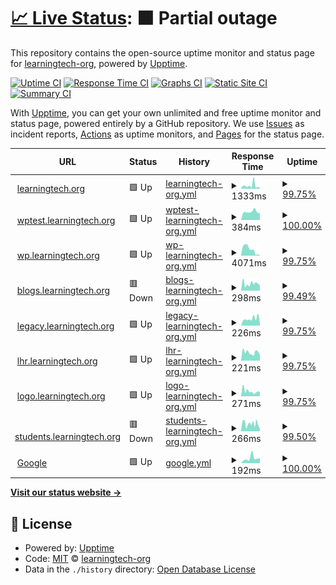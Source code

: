 # [📈 Live Status](https://learningtech-org.github.io/upptime): <!--live status--> **🟧 Partial outage**

This repository contains the open-source uptime monitor and status page for [learningtech-org](https://learningtech-org.github.io/upptime), powered by [Upptime](https://github.com/upptime/upptime).

[![Uptime CI](https://github.com/learningtech-org/upptime/workflows/Uptime%20CI/badge.svg)](https://github.com/learningtech-org/upptime/actions?query=workflow%3A%22Uptime+CI%22)
[![Response Time CI](https://github.com/learningtech-org/upptime/workflows/Response%20Time%20CI/badge.svg)](https://github.com/learningtech-org/upptime/actions?query=workflow%3A%22Response+Time+CI%22)
[![Graphs CI](https://github.com/learningtech-org/upptime/workflows/Graphs%20CI/badge.svg)](https://github.com/learningtech-org/upptime/actions?query=workflow%3A%22Graphs+CI%22)
[![Static Site CI](https://github.com/learningtech-org/upptime/workflows/Static%20Site%20CI/badge.svg)](https://github.com/learningtech-org/upptime/actions?query=workflow%3A%22Static+Site+CI%22)
[![Summary CI](https://github.com/learningtech-org/upptime/workflows/Summary%20CI/badge.svg)](https://github.com/learningtech-org/upptime/actions?query=workflow%3A%22Summary+CI%22)

With [Upptime](https://upptime.js.org), you can get your own unlimited and free uptime monitor and status page, powered entirely by a GitHub repository. We use [Issues](https://github.com/learningtech-org/upptime/issues) as incident reports, [Actions](https://github.com/learningtech-org/upptime/actions) as uptime monitors, and [Pages](https://learningtech-org.github.io/upptime) for the status page.

<!--start: status pages-->
<!-- This summary is generated by Upptime (https://github.com/upptime/upptime) -->
<!-- Do not edit this manually, your changes will be overwritten -->
<!-- prettier-ignore -->
| URL | Status | History | Response Time | Uptime |
| --- | ------ | ------- | ------------- | ------ |
| <img alt="" src="https://icons.duckduckgo.com/ip3/learningtech.org.ico" height="13"> [learningtech.org](https://learningtech.org) | 🟩 Up | [learningtech-org.yml](https://github.com/learningtech-org/upptime/commits/HEAD/history/learningtech-org.yml) | <details><summary><img alt="Response time graph" src="./graphs/learningtech-org/response-time-week.png" height="20"> 1333ms</summary><br><a href="https://learningtech-org.github.io/upptime/history/learningtech-org"><img alt="Response time 440" src="https://img.shields.io/endpoint?url=https%3A%2F%2Fraw.githubusercontent.com%2Flearningtech-org%2Fupptime%2FHEAD%2Fapi%2Flearningtech-org%2Fresponse-time.json"></a><br><a href="https://learningtech-org.github.io/upptime/history/learningtech-org"><img alt="24-hour response time 289" src="https://img.shields.io/endpoint?url=https%3A%2F%2Fraw.githubusercontent.com%2Flearningtech-org%2Fupptime%2FHEAD%2Fapi%2Flearningtech-org%2Fresponse-time-day.json"></a><br><a href="https://learningtech-org.github.io/upptime/history/learningtech-org"><img alt="7-day response time 1333" src="https://img.shields.io/endpoint?url=https%3A%2F%2Fraw.githubusercontent.com%2Flearningtech-org%2Fupptime%2FHEAD%2Fapi%2Flearningtech-org%2Fresponse-time-week.json"></a><br><a href="https://learningtech-org.github.io/upptime/history/learningtech-org"><img alt="30-day response time 678" src="https://img.shields.io/endpoint?url=https%3A%2F%2Fraw.githubusercontent.com%2Flearningtech-org%2Fupptime%2FHEAD%2Fapi%2Flearningtech-org%2Fresponse-time-month.json"></a><br><a href="https://learningtech-org.github.io/upptime/history/learningtech-org"><img alt="1-year response time 440" src="https://img.shields.io/endpoint?url=https%3A%2F%2Fraw.githubusercontent.com%2Flearningtech-org%2Fupptime%2FHEAD%2Fapi%2Flearningtech-org%2Fresponse-time-year.json"></a></details> | <details><summary><a href="https://learningtech-org.github.io/upptime/history/learningtech-org">99.75%</a></summary><a href="https://learningtech-org.github.io/upptime/history/learningtech-org"><img alt="All-time uptime 99.81%" src="https://img.shields.io/endpoint?url=https%3A%2F%2Fraw.githubusercontent.com%2Flearningtech-org%2Fupptime%2FHEAD%2Fapi%2Flearningtech-org%2Fuptime.json"></a><br><a href="https://learningtech-org.github.io/upptime/history/learningtech-org"><img alt="24-hour uptime 100.00%" src="https://img.shields.io/endpoint?url=https%3A%2F%2Fraw.githubusercontent.com%2Flearningtech-org%2Fupptime%2FHEAD%2Fapi%2Flearningtech-org%2Fuptime-day.json"></a><br><a href="https://learningtech-org.github.io/upptime/history/learningtech-org"><img alt="7-day uptime 99.75%" src="https://img.shields.io/endpoint?url=https%3A%2F%2Fraw.githubusercontent.com%2Flearningtech-org%2Fupptime%2FHEAD%2Fapi%2Flearningtech-org%2Fuptime-week.json"></a><br><a href="https://learningtech-org.github.io/upptime/history/learningtech-org"><img alt="30-day uptime 99.78%" src="https://img.shields.io/endpoint?url=https%3A%2F%2Fraw.githubusercontent.com%2Flearningtech-org%2Fupptime%2FHEAD%2Fapi%2Flearningtech-org%2Fuptime-month.json"></a><br><a href="https://learningtech-org.github.io/upptime/history/learningtech-org"><img alt="1-year uptime 99.81%" src="https://img.shields.io/endpoint?url=https%3A%2F%2Fraw.githubusercontent.com%2Flearningtech-org%2Fupptime%2FHEAD%2Fapi%2Flearningtech-org%2Fuptime-year.json"></a></details>
| <img alt="" src="https://icons.duckduckgo.com/ip3/wptest.learningtech.org.ico" height="13"> [wptest.learningtech.org](https://wptest.learningtech.org) | 🟩 Up | [wptest-learningtech-org.yml](https://github.com/learningtech-org/upptime/commits/HEAD/history/wptest-learningtech-org.yml) | <details><summary><img alt="Response time graph" src="./graphs/wptest-learningtech-org/response-time-week.png" height="20"> 384ms</summary><br><a href="https://learningtech-org.github.io/upptime/history/wptest-learningtech-org"><img alt="Response time 419" src="https://img.shields.io/endpoint?url=https%3A%2F%2Fraw.githubusercontent.com%2Flearningtech-org%2Fupptime%2FHEAD%2Fapi%2Fwptest-learningtech-org%2Fresponse-time.json"></a><br><a href="https://learningtech-org.github.io/upptime/history/wptest-learningtech-org"><img alt="24-hour response time 316" src="https://img.shields.io/endpoint?url=https%3A%2F%2Fraw.githubusercontent.com%2Flearningtech-org%2Fupptime%2FHEAD%2Fapi%2Fwptest-learningtech-org%2Fresponse-time-day.json"></a><br><a href="https://learningtech-org.github.io/upptime/history/wptest-learningtech-org"><img alt="7-day response time 384" src="https://img.shields.io/endpoint?url=https%3A%2F%2Fraw.githubusercontent.com%2Flearningtech-org%2Fupptime%2FHEAD%2Fapi%2Fwptest-learningtech-org%2Fresponse-time-week.json"></a><br><a href="https://learningtech-org.github.io/upptime/history/wptest-learningtech-org"><img alt="30-day response time 419" src="https://img.shields.io/endpoint?url=https%3A%2F%2Fraw.githubusercontent.com%2Flearningtech-org%2Fupptime%2FHEAD%2Fapi%2Fwptest-learningtech-org%2Fresponse-time-month.json"></a><br><a href="https://learningtech-org.github.io/upptime/history/wptest-learningtech-org"><img alt="1-year response time 419" src="https://img.shields.io/endpoint?url=https%3A%2F%2Fraw.githubusercontent.com%2Flearningtech-org%2Fupptime%2FHEAD%2Fapi%2Fwptest-learningtech-org%2Fresponse-time-year.json"></a></details> | <details><summary><a href="https://learningtech-org.github.io/upptime/history/wptest-learningtech-org">100.00%</a></summary><a href="https://learningtech-org.github.io/upptime/history/wptest-learningtech-org"><img alt="All-time uptime 97.98%" src="https://img.shields.io/endpoint?url=https%3A%2F%2Fraw.githubusercontent.com%2Flearningtech-org%2Fupptime%2FHEAD%2Fapi%2Fwptest-learningtech-org%2Fuptime.json"></a><br><a href="https://learningtech-org.github.io/upptime/history/wptest-learningtech-org"><img alt="24-hour uptime 100.00%" src="https://img.shields.io/endpoint?url=https%3A%2F%2Fraw.githubusercontent.com%2Flearningtech-org%2Fupptime%2FHEAD%2Fapi%2Fwptest-learningtech-org%2Fuptime-day.json"></a><br><a href="https://learningtech-org.github.io/upptime/history/wptest-learningtech-org"><img alt="7-day uptime 100.00%" src="https://img.shields.io/endpoint?url=https%3A%2F%2Fraw.githubusercontent.com%2Flearningtech-org%2Fupptime%2FHEAD%2Fapi%2Fwptest-learningtech-org%2Fuptime-week.json"></a><br><a href="https://learningtech-org.github.io/upptime/history/wptest-learningtech-org"><img alt="30-day uptime 97.98%" src="https://img.shields.io/endpoint?url=https%3A%2F%2Fraw.githubusercontent.com%2Flearningtech-org%2Fupptime%2FHEAD%2Fapi%2Fwptest-learningtech-org%2Fuptime-month.json"></a><br><a href="https://learningtech-org.github.io/upptime/history/wptest-learningtech-org"><img alt="1-year uptime 97.98%" src="https://img.shields.io/endpoint?url=https%3A%2F%2Fraw.githubusercontent.com%2Flearningtech-org%2Fupptime%2FHEAD%2Fapi%2Fwptest-learningtech-org%2Fuptime-year.json"></a></details>
| <img alt="" src="https://icons.duckduckgo.com/ip3/wp.learningtech.org.ico" height="13"> [wp.learningtech.org](https://wp.learningtech.org) | 🟩 Up | [wp-learningtech-org.yml](https://github.com/learningtech-org/upptime/commits/HEAD/history/wp-learningtech-org.yml) | <details><summary><img alt="Response time graph" src="./graphs/wp-learningtech-org/response-time-week.png" height="20"> 4071ms</summary><br><a href="https://learningtech-org.github.io/upptime/history/wp-learningtech-org"><img alt="Response time 994" src="https://img.shields.io/endpoint?url=https%3A%2F%2Fraw.githubusercontent.com%2Flearningtech-org%2Fupptime%2FHEAD%2Fapi%2Fwp-learningtech-org%2Fresponse-time.json"></a><br><a href="https://learningtech-org.github.io/upptime/history/wp-learningtech-org"><img alt="24-hour response time 111" src="https://img.shields.io/endpoint?url=https%3A%2F%2Fraw.githubusercontent.com%2Flearningtech-org%2Fupptime%2FHEAD%2Fapi%2Fwp-learningtech-org%2Fresponse-time-day.json"></a><br><a href="https://learningtech-org.github.io/upptime/history/wp-learningtech-org"><img alt="7-day response time 4071" src="https://img.shields.io/endpoint?url=https%3A%2F%2Fraw.githubusercontent.com%2Flearningtech-org%2Fupptime%2FHEAD%2Fapi%2Fwp-learningtech-org%2Fresponse-time-week.json"></a><br><a href="https://learningtech-org.github.io/upptime/history/wp-learningtech-org"><img alt="30-day response time 1418" src="https://img.shields.io/endpoint?url=https%3A%2F%2Fraw.githubusercontent.com%2Flearningtech-org%2Fupptime%2FHEAD%2Fapi%2Fwp-learningtech-org%2Fresponse-time-month.json"></a><br><a href="https://learningtech-org.github.io/upptime/history/wp-learningtech-org"><img alt="1-year response time 994" src="https://img.shields.io/endpoint?url=https%3A%2F%2Fraw.githubusercontent.com%2Flearningtech-org%2Fupptime%2FHEAD%2Fapi%2Fwp-learningtech-org%2Fresponse-time-year.json"></a></details> | <details><summary><a href="https://learningtech-org.github.io/upptime/history/wp-learningtech-org">99.75%</a></summary><a href="https://learningtech-org.github.io/upptime/history/wp-learningtech-org"><img alt="All-time uptime 99.81%" src="https://img.shields.io/endpoint?url=https%3A%2F%2Fraw.githubusercontent.com%2Flearningtech-org%2Fupptime%2FHEAD%2Fapi%2Fwp-learningtech-org%2Fuptime.json"></a><br><a href="https://learningtech-org.github.io/upptime/history/wp-learningtech-org"><img alt="24-hour uptime 100.00%" src="https://img.shields.io/endpoint?url=https%3A%2F%2Fraw.githubusercontent.com%2Flearningtech-org%2Fupptime%2FHEAD%2Fapi%2Fwp-learningtech-org%2Fuptime-day.json"></a><br><a href="https://learningtech-org.github.io/upptime/history/wp-learningtech-org"><img alt="7-day uptime 99.75%" src="https://img.shields.io/endpoint?url=https%3A%2F%2Fraw.githubusercontent.com%2Flearningtech-org%2Fupptime%2FHEAD%2Fapi%2Fwp-learningtech-org%2Fuptime-week.json"></a><br><a href="https://learningtech-org.github.io/upptime/history/wp-learningtech-org"><img alt="30-day uptime 99.78%" src="https://img.shields.io/endpoint?url=https%3A%2F%2Fraw.githubusercontent.com%2Flearningtech-org%2Fupptime%2FHEAD%2Fapi%2Fwp-learningtech-org%2Fuptime-month.json"></a><br><a href="https://learningtech-org.github.io/upptime/history/wp-learningtech-org"><img alt="1-year uptime 99.81%" src="https://img.shields.io/endpoint?url=https%3A%2F%2Fraw.githubusercontent.com%2Flearningtech-org%2Fupptime%2FHEAD%2Fapi%2Fwp-learningtech-org%2Fuptime-year.json"></a></details>
| <img alt="" src="https://icons.duckduckgo.com/ip3/blogs.learningtech.org.ico" height="13"> [blogs.learningtech.org](https://blogs.learningtech.org) | 🟥 Down | [blogs-learningtech-org.yml](https://github.com/learningtech-org/upptime/commits/HEAD/history/blogs-learningtech-org.yml) | <details><summary><img alt="Response time graph" src="./graphs/blogs-learningtech-org/response-time-week.png" height="20"> 298ms</summary><br><a href="https://learningtech-org.github.io/upptime/history/blogs-learningtech-org"><img alt="Response time 242" src="https://img.shields.io/endpoint?url=https%3A%2F%2Fraw.githubusercontent.com%2Flearningtech-org%2Fupptime%2FHEAD%2Fapi%2Fblogs-learningtech-org%2Fresponse-time.json"></a><br><a href="https://learningtech-org.github.io/upptime/history/blogs-learningtech-org"><img alt="24-hour response time 176" src="https://img.shields.io/endpoint?url=https%3A%2F%2Fraw.githubusercontent.com%2Flearningtech-org%2Fupptime%2FHEAD%2Fapi%2Fblogs-learningtech-org%2Fresponse-time-day.json"></a><br><a href="https://learningtech-org.github.io/upptime/history/blogs-learningtech-org"><img alt="7-day response time 298" src="https://img.shields.io/endpoint?url=https%3A%2F%2Fraw.githubusercontent.com%2Flearningtech-org%2Fupptime%2FHEAD%2Fapi%2Fblogs-learningtech-org%2Fresponse-time-week.json"></a><br><a href="https://learningtech-org.github.io/upptime/history/blogs-learningtech-org"><img alt="30-day response time 242" src="https://img.shields.io/endpoint?url=https%3A%2F%2Fraw.githubusercontent.com%2Flearningtech-org%2Fupptime%2FHEAD%2Fapi%2Fblogs-learningtech-org%2Fresponse-time-month.json"></a><br><a href="https://learningtech-org.github.io/upptime/history/blogs-learningtech-org"><img alt="1-year response time 242" src="https://img.shields.io/endpoint?url=https%3A%2F%2Fraw.githubusercontent.com%2Flearningtech-org%2Fupptime%2FHEAD%2Fapi%2Fblogs-learningtech-org%2Fresponse-time-year.json"></a></details> | <details><summary><a href="https://learningtech-org.github.io/upptime/history/blogs-learningtech-org">99.49%</a></summary><a href="https://learningtech-org.github.io/upptime/history/blogs-learningtech-org"><img alt="All-time uptime 99.56%" src="https://img.shields.io/endpoint?url=https%3A%2F%2Fraw.githubusercontent.com%2Flearningtech-org%2Fupptime%2FHEAD%2Fapi%2Fblogs-learningtech-org%2Fuptime.json"></a><br><a href="https://learningtech-org.github.io/upptime/history/blogs-learningtech-org"><img alt="24-hour uptime 98.16%" src="https://img.shields.io/endpoint?url=https%3A%2F%2Fraw.githubusercontent.com%2Flearningtech-org%2Fupptime%2FHEAD%2Fapi%2Fblogs-learningtech-org%2Fuptime-day.json"></a><br><a href="https://learningtech-org.github.io/upptime/history/blogs-learningtech-org"><img alt="7-day uptime 99.49%" src="https://img.shields.io/endpoint?url=https%3A%2F%2Fraw.githubusercontent.com%2Flearningtech-org%2Fupptime%2FHEAD%2Fapi%2Fblogs-learningtech-org%2Fuptime-week.json"></a><br><a href="https://learningtech-org.github.io/upptime/history/blogs-learningtech-org"><img alt="30-day uptime 99.56%" src="https://img.shields.io/endpoint?url=https%3A%2F%2Fraw.githubusercontent.com%2Flearningtech-org%2Fupptime%2FHEAD%2Fapi%2Fblogs-learningtech-org%2Fuptime-month.json"></a><br><a href="https://learningtech-org.github.io/upptime/history/blogs-learningtech-org"><img alt="1-year uptime 99.56%" src="https://img.shields.io/endpoint?url=https%3A%2F%2Fraw.githubusercontent.com%2Flearningtech-org%2Fupptime%2FHEAD%2Fapi%2Fblogs-learningtech-org%2Fuptime-year.json"></a></details>
| <img alt="" src="https://icons.duckduckgo.com/ip3/legacy.learningtech.org.ico" height="13"> [legacy.learningtech.org](https://legacy.learningtech.org) | 🟩 Up | [legacy-learningtech-org.yml](https://github.com/learningtech-org/upptime/commits/HEAD/history/legacy-learningtech-org.yml) | <details><summary><img alt="Response time graph" src="./graphs/legacy-learningtech-org/response-time-week.png" height="20"> 226ms</summary><br><a href="https://learningtech-org.github.io/upptime/history/legacy-learningtech-org"><img alt="Response time 240" src="https://img.shields.io/endpoint?url=https%3A%2F%2Fraw.githubusercontent.com%2Flearningtech-org%2Fupptime%2FHEAD%2Fapi%2Flegacy-learningtech-org%2Fresponse-time.json"></a><br><a href="https://learningtech-org.github.io/upptime/history/legacy-learningtech-org"><img alt="24-hour response time 96" src="https://img.shields.io/endpoint?url=https%3A%2F%2Fraw.githubusercontent.com%2Flearningtech-org%2Fupptime%2FHEAD%2Fapi%2Flegacy-learningtech-org%2Fresponse-time-day.json"></a><br><a href="https://learningtech-org.github.io/upptime/history/legacy-learningtech-org"><img alt="7-day response time 226" src="https://img.shields.io/endpoint?url=https%3A%2F%2Fraw.githubusercontent.com%2Flearningtech-org%2Fupptime%2FHEAD%2Fapi%2Flegacy-learningtech-org%2Fresponse-time-week.json"></a><br><a href="https://learningtech-org.github.io/upptime/history/legacy-learningtech-org"><img alt="30-day response time 240" src="https://img.shields.io/endpoint?url=https%3A%2F%2Fraw.githubusercontent.com%2Flearningtech-org%2Fupptime%2FHEAD%2Fapi%2Flegacy-learningtech-org%2Fresponse-time-month.json"></a><br><a href="https://learningtech-org.github.io/upptime/history/legacy-learningtech-org"><img alt="1-year response time 240" src="https://img.shields.io/endpoint?url=https%3A%2F%2Fraw.githubusercontent.com%2Flearningtech-org%2Fupptime%2FHEAD%2Fapi%2Flegacy-learningtech-org%2Fresponse-time-year.json"></a></details> | <details><summary><a href="https://learningtech-org.github.io/upptime/history/legacy-learningtech-org">99.75%</a></summary><a href="https://learningtech-org.github.io/upptime/history/legacy-learningtech-org"><img alt="All-time uptime 99.67%" src="https://img.shields.io/endpoint?url=https%3A%2F%2Fraw.githubusercontent.com%2Flearningtech-org%2Fupptime%2FHEAD%2Fapi%2Flegacy-learningtech-org%2Fuptime.json"></a><br><a href="https://learningtech-org.github.io/upptime/history/legacy-learningtech-org"><img alt="24-hour uptime 100.00%" src="https://img.shields.io/endpoint?url=https%3A%2F%2Fraw.githubusercontent.com%2Flearningtech-org%2Fupptime%2FHEAD%2Fapi%2Flegacy-learningtech-org%2Fuptime-day.json"></a><br><a href="https://learningtech-org.github.io/upptime/history/legacy-learningtech-org"><img alt="7-day uptime 99.75%" src="https://img.shields.io/endpoint?url=https%3A%2F%2Fraw.githubusercontent.com%2Flearningtech-org%2Fupptime%2FHEAD%2Fapi%2Flegacy-learningtech-org%2Fuptime-week.json"></a><br><a href="https://learningtech-org.github.io/upptime/history/legacy-learningtech-org"><img alt="30-day uptime 99.67%" src="https://img.shields.io/endpoint?url=https%3A%2F%2Fraw.githubusercontent.com%2Flearningtech-org%2Fupptime%2FHEAD%2Fapi%2Flegacy-learningtech-org%2Fuptime-month.json"></a><br><a href="https://learningtech-org.github.io/upptime/history/legacy-learningtech-org"><img alt="1-year uptime 99.67%" src="https://img.shields.io/endpoint?url=https%3A%2F%2Fraw.githubusercontent.com%2Flearningtech-org%2Fupptime%2FHEAD%2Fapi%2Flegacy-learningtech-org%2Fuptime-year.json"></a></details>
| <img alt="" src="https://icons.duckduckgo.com/ip3/lhr.learningtech.org.ico" height="13"> [lhr.learningtech.org](https://lhr.learningtech.org) | 🟩 Up | [lhr-learningtech-org.yml](https://github.com/learningtech-org/upptime/commits/HEAD/history/lhr-learningtech-org.yml) | <details><summary><img alt="Response time graph" src="./graphs/lhr-learningtech-org/response-time-week.png" height="20"> 221ms</summary><br><a href="https://learningtech-org.github.io/upptime/history/lhr-learningtech-org"><img alt="Response time 244" src="https://img.shields.io/endpoint?url=https%3A%2F%2Fraw.githubusercontent.com%2Flearningtech-org%2Fupptime%2FHEAD%2Fapi%2Flhr-learningtech-org%2Fresponse-time.json"></a><br><a href="https://learningtech-org.github.io/upptime/history/lhr-learningtech-org"><img alt="24-hour response time 141" src="https://img.shields.io/endpoint?url=https%3A%2F%2Fraw.githubusercontent.com%2Flearningtech-org%2Fupptime%2FHEAD%2Fapi%2Flhr-learningtech-org%2Fresponse-time-day.json"></a><br><a href="https://learningtech-org.github.io/upptime/history/lhr-learningtech-org"><img alt="7-day response time 221" src="https://img.shields.io/endpoint?url=https%3A%2F%2Fraw.githubusercontent.com%2Flearningtech-org%2Fupptime%2FHEAD%2Fapi%2Flhr-learningtech-org%2Fresponse-time-week.json"></a><br><a href="https://learningtech-org.github.io/upptime/history/lhr-learningtech-org"><img alt="30-day response time 244" src="https://img.shields.io/endpoint?url=https%3A%2F%2Fraw.githubusercontent.com%2Flearningtech-org%2Fupptime%2FHEAD%2Fapi%2Flhr-learningtech-org%2Fresponse-time-month.json"></a><br><a href="https://learningtech-org.github.io/upptime/history/lhr-learningtech-org"><img alt="1-year response time 244" src="https://img.shields.io/endpoint?url=https%3A%2F%2Fraw.githubusercontent.com%2Flearningtech-org%2Fupptime%2FHEAD%2Fapi%2Flhr-learningtech-org%2Fresponse-time-year.json"></a></details> | <details><summary><a href="https://learningtech-org.github.io/upptime/history/lhr-learningtech-org">99.75%</a></summary><a href="https://learningtech-org.github.io/upptime/history/lhr-learningtech-org"><img alt="All-time uptime 99.67%" src="https://img.shields.io/endpoint?url=https%3A%2F%2Fraw.githubusercontent.com%2Flearningtech-org%2Fupptime%2FHEAD%2Fapi%2Flhr-learningtech-org%2Fuptime.json"></a><br><a href="https://learningtech-org.github.io/upptime/history/lhr-learningtech-org"><img alt="24-hour uptime 100.00%" src="https://img.shields.io/endpoint?url=https%3A%2F%2Fraw.githubusercontent.com%2Flearningtech-org%2Fupptime%2FHEAD%2Fapi%2Flhr-learningtech-org%2Fuptime-day.json"></a><br><a href="https://learningtech-org.github.io/upptime/history/lhr-learningtech-org"><img alt="7-day uptime 99.75%" src="https://img.shields.io/endpoint?url=https%3A%2F%2Fraw.githubusercontent.com%2Flearningtech-org%2Fupptime%2FHEAD%2Fapi%2Flhr-learningtech-org%2Fuptime-week.json"></a><br><a href="https://learningtech-org.github.io/upptime/history/lhr-learningtech-org"><img alt="30-day uptime 99.67%" src="https://img.shields.io/endpoint?url=https%3A%2F%2Fraw.githubusercontent.com%2Flearningtech-org%2Fupptime%2FHEAD%2Fapi%2Flhr-learningtech-org%2Fuptime-month.json"></a><br><a href="https://learningtech-org.github.io/upptime/history/lhr-learningtech-org"><img alt="1-year uptime 99.67%" src="https://img.shields.io/endpoint?url=https%3A%2F%2Fraw.githubusercontent.com%2Flearningtech-org%2Fupptime%2FHEAD%2Fapi%2Flhr-learningtech-org%2Fuptime-year.json"></a></details>
| <img alt="" src="https://icons.duckduckgo.com/ip3/logo.learningtech.org.ico" height="13"> [logo.learningtech.org](https://logo.learningtech.org) | 🟩 Up | [logo-learningtech-org.yml](https://github.com/learningtech-org/upptime/commits/HEAD/history/logo-learningtech-org.yml) | <details><summary><img alt="Response time graph" src="./graphs/logo-learningtech-org/response-time-week.png" height="20"> 271ms</summary><br><a href="https://learningtech-org.github.io/upptime/history/logo-learningtech-org"><img alt="Response time 279" src="https://img.shields.io/endpoint?url=https%3A%2F%2Fraw.githubusercontent.com%2Flearningtech-org%2Fupptime%2FHEAD%2Fapi%2Flogo-learningtech-org%2Fresponse-time.json"></a><br><a href="https://learningtech-org.github.io/upptime/history/logo-learningtech-org"><img alt="24-hour response time 241" src="https://img.shields.io/endpoint?url=https%3A%2F%2Fraw.githubusercontent.com%2Flearningtech-org%2Fupptime%2FHEAD%2Fapi%2Flogo-learningtech-org%2Fresponse-time-day.json"></a><br><a href="https://learningtech-org.github.io/upptime/history/logo-learningtech-org"><img alt="7-day response time 271" src="https://img.shields.io/endpoint?url=https%3A%2F%2Fraw.githubusercontent.com%2Flearningtech-org%2Fupptime%2FHEAD%2Fapi%2Flogo-learningtech-org%2Fresponse-time-week.json"></a><br><a href="https://learningtech-org.github.io/upptime/history/logo-learningtech-org"><img alt="30-day response time 279" src="https://img.shields.io/endpoint?url=https%3A%2F%2Fraw.githubusercontent.com%2Flearningtech-org%2Fupptime%2FHEAD%2Fapi%2Flogo-learningtech-org%2Fresponse-time-month.json"></a><br><a href="https://learningtech-org.github.io/upptime/history/logo-learningtech-org"><img alt="1-year response time 279" src="https://img.shields.io/endpoint?url=https%3A%2F%2Fraw.githubusercontent.com%2Flearningtech-org%2Fupptime%2FHEAD%2Fapi%2Flogo-learningtech-org%2Fresponse-time-year.json"></a></details> | <details><summary><a href="https://learningtech-org.github.io/upptime/history/logo-learningtech-org">99.75%</a></summary><a href="https://learningtech-org.github.io/upptime/history/logo-learningtech-org"><img alt="All-time uptime 99.67%" src="https://img.shields.io/endpoint?url=https%3A%2F%2Fraw.githubusercontent.com%2Flearningtech-org%2Fupptime%2FHEAD%2Fapi%2Flogo-learningtech-org%2Fuptime.json"></a><br><a href="https://learningtech-org.github.io/upptime/history/logo-learningtech-org"><img alt="24-hour uptime 100.00%" src="https://img.shields.io/endpoint?url=https%3A%2F%2Fraw.githubusercontent.com%2Flearningtech-org%2Fupptime%2FHEAD%2Fapi%2Flogo-learningtech-org%2Fuptime-day.json"></a><br><a href="https://learningtech-org.github.io/upptime/history/logo-learningtech-org"><img alt="7-day uptime 99.75%" src="https://img.shields.io/endpoint?url=https%3A%2F%2Fraw.githubusercontent.com%2Flearningtech-org%2Fupptime%2FHEAD%2Fapi%2Flogo-learningtech-org%2Fuptime-week.json"></a><br><a href="https://learningtech-org.github.io/upptime/history/logo-learningtech-org"><img alt="30-day uptime 99.67%" src="https://img.shields.io/endpoint?url=https%3A%2F%2Fraw.githubusercontent.com%2Flearningtech-org%2Fupptime%2FHEAD%2Fapi%2Flogo-learningtech-org%2Fuptime-month.json"></a><br><a href="https://learningtech-org.github.io/upptime/history/logo-learningtech-org"><img alt="1-year uptime 99.67%" src="https://img.shields.io/endpoint?url=https%3A%2F%2Fraw.githubusercontent.com%2Flearningtech-org%2Fupptime%2FHEAD%2Fapi%2Flogo-learningtech-org%2Fuptime-year.json"></a></details>
| <img alt="" src="https://icons.duckduckgo.com/ip3/students.learningtech.org.ico" height="13"> [students.learningtech.org](https://students.learningtech.org) | 🟥 Down | [students-learningtech-org.yml](https://github.com/learningtech-org/upptime/commits/HEAD/history/students-learningtech-org.yml) | <details><summary><img alt="Response time graph" src="./graphs/students-learningtech-org/response-time-week.png" height="20"> 266ms</summary><br><a href="https://learningtech-org.github.io/upptime/history/students-learningtech-org"><img alt="Response time 248" src="https://img.shields.io/endpoint?url=https%3A%2F%2Fraw.githubusercontent.com%2Flearningtech-org%2Fupptime%2FHEAD%2Fapi%2Fstudents-learningtech-org%2Fresponse-time.json"></a><br><a href="https://learningtech-org.github.io/upptime/history/students-learningtech-org"><img alt="24-hour response time 105" src="https://img.shields.io/endpoint?url=https%3A%2F%2Fraw.githubusercontent.com%2Flearningtech-org%2Fupptime%2FHEAD%2Fapi%2Fstudents-learningtech-org%2Fresponse-time-day.json"></a><br><a href="https://learningtech-org.github.io/upptime/history/students-learningtech-org"><img alt="7-day response time 266" src="https://img.shields.io/endpoint?url=https%3A%2F%2Fraw.githubusercontent.com%2Flearningtech-org%2Fupptime%2FHEAD%2Fapi%2Fstudents-learningtech-org%2Fresponse-time-week.json"></a><br><a href="https://learningtech-org.github.io/upptime/history/students-learningtech-org"><img alt="30-day response time 248" src="https://img.shields.io/endpoint?url=https%3A%2F%2Fraw.githubusercontent.com%2Flearningtech-org%2Fupptime%2FHEAD%2Fapi%2Fstudents-learningtech-org%2Fresponse-time-month.json"></a><br><a href="https://learningtech-org.github.io/upptime/history/students-learningtech-org"><img alt="1-year response time 248" src="https://img.shields.io/endpoint?url=https%3A%2F%2Fraw.githubusercontent.com%2Flearningtech-org%2Fupptime%2FHEAD%2Fapi%2Fstudents-learningtech-org%2Fresponse-time-year.json"></a></details> | <details><summary><a href="https://learningtech-org.github.io/upptime/history/students-learningtech-org">99.50%</a></summary><a href="https://learningtech-org.github.io/upptime/history/students-learningtech-org"><img alt="All-time uptime 99.56%" src="https://img.shields.io/endpoint?url=https%3A%2F%2Fraw.githubusercontent.com%2Flearningtech-org%2Fupptime%2FHEAD%2Fapi%2Fstudents-learningtech-org%2Fuptime.json"></a><br><a href="https://learningtech-org.github.io/upptime/history/students-learningtech-org"><img alt="24-hour uptime 98.23%" src="https://img.shields.io/endpoint?url=https%3A%2F%2Fraw.githubusercontent.com%2Flearningtech-org%2Fupptime%2FHEAD%2Fapi%2Fstudents-learningtech-org%2Fuptime-day.json"></a><br><a href="https://learningtech-org.github.io/upptime/history/students-learningtech-org"><img alt="7-day uptime 99.50%" src="https://img.shields.io/endpoint?url=https%3A%2F%2Fraw.githubusercontent.com%2Flearningtech-org%2Fupptime%2FHEAD%2Fapi%2Fstudents-learningtech-org%2Fuptime-week.json"></a><br><a href="https://learningtech-org.github.io/upptime/history/students-learningtech-org"><img alt="30-day uptime 99.56%" src="https://img.shields.io/endpoint?url=https%3A%2F%2Fraw.githubusercontent.com%2Flearningtech-org%2Fupptime%2FHEAD%2Fapi%2Fstudents-learningtech-org%2Fuptime-month.json"></a><br><a href="https://learningtech-org.github.io/upptime/history/students-learningtech-org"><img alt="1-year uptime 99.56%" src="https://img.shields.io/endpoint?url=https%3A%2F%2Fraw.githubusercontent.com%2Flearningtech-org%2Fupptime%2FHEAD%2Fapi%2Fstudents-learningtech-org%2Fuptime-year.json"></a></details>
| <img alt="" src="https://icons.duckduckgo.com/ip3/google.com.ico" height="13"> [Google](https://google.com) | 🟩 Up | [google.yml](https://github.com/learningtech-org/upptime/commits/HEAD/history/google.yml) | <details><summary><img alt="Response time graph" src="./graphs/google/response-time-week.png" height="20"> 192ms</summary><br><a href="https://learningtech-org.github.io/upptime/history/google"><img alt="Response time 198" src="https://img.shields.io/endpoint?url=https%3A%2F%2Fraw.githubusercontent.com%2Flearningtech-org%2Fupptime%2FHEAD%2Fapi%2Fgoogle%2Fresponse-time.json"></a><br><a href="https://learningtech-org.github.io/upptime/history/google"><img alt="24-hour response time 198" src="https://img.shields.io/endpoint?url=https%3A%2F%2Fraw.githubusercontent.com%2Flearningtech-org%2Fupptime%2FHEAD%2Fapi%2Fgoogle%2Fresponse-time-day.json"></a><br><a href="https://learningtech-org.github.io/upptime/history/google"><img alt="7-day response time 192" src="https://img.shields.io/endpoint?url=https%3A%2F%2Fraw.githubusercontent.com%2Flearningtech-org%2Fupptime%2FHEAD%2Fapi%2Fgoogle%2Fresponse-time-week.json"></a><br><a href="https://learningtech-org.github.io/upptime/history/google"><img alt="30-day response time 207" src="https://img.shields.io/endpoint?url=https%3A%2F%2Fraw.githubusercontent.com%2Flearningtech-org%2Fupptime%2FHEAD%2Fapi%2Fgoogle%2Fresponse-time-month.json"></a><br><a href="https://learningtech-org.github.io/upptime/history/google"><img alt="1-year response time 198" src="https://img.shields.io/endpoint?url=https%3A%2F%2Fraw.githubusercontent.com%2Flearningtech-org%2Fupptime%2FHEAD%2Fapi%2Fgoogle%2Fresponse-time-year.json"></a></details> | <details><summary><a href="https://learningtech-org.github.io/upptime/history/google">100.00%</a></summary><a href="https://learningtech-org.github.io/upptime/history/google"><img alt="All-time uptime 100.00%" src="https://img.shields.io/endpoint?url=https%3A%2F%2Fraw.githubusercontent.com%2Flearningtech-org%2Fupptime%2FHEAD%2Fapi%2Fgoogle%2Fuptime.json"></a><br><a href="https://learningtech-org.github.io/upptime/history/google"><img alt="24-hour uptime 100.00%" src="https://img.shields.io/endpoint?url=https%3A%2F%2Fraw.githubusercontent.com%2Flearningtech-org%2Fupptime%2FHEAD%2Fapi%2Fgoogle%2Fuptime-day.json"></a><br><a href="https://learningtech-org.github.io/upptime/history/google"><img alt="7-day uptime 100.00%" src="https://img.shields.io/endpoint?url=https%3A%2F%2Fraw.githubusercontent.com%2Flearningtech-org%2Fupptime%2FHEAD%2Fapi%2Fgoogle%2Fuptime-week.json"></a><br><a href="https://learningtech-org.github.io/upptime/history/google"><img alt="30-day uptime 100.00%" src="https://img.shields.io/endpoint?url=https%3A%2F%2Fraw.githubusercontent.com%2Flearningtech-org%2Fupptime%2FHEAD%2Fapi%2Fgoogle%2Fuptime-month.json"></a><br><a href="https://learningtech-org.github.io/upptime/history/google"><img alt="1-year uptime 100.00%" src="https://img.shields.io/endpoint?url=https%3A%2F%2Fraw.githubusercontent.com%2Flearningtech-org%2Fupptime%2FHEAD%2Fapi%2Fgoogle%2Fuptime-year.json"></a></details>

<!--end: status pages-->

[**Visit our status website →**](https://learningtech-org.github.io/upptime)

## 📄 License

- Powered by: [Upptime](https://github.com/upptime/upptime)
- Code: [MIT](./LICENSE) © [learningtech-org](https://learningtech-org.github.io/upptime)
- Data in the `./history` directory: [Open Database License](https://opendatacommons.org/licenses/odbl/1-0/)
